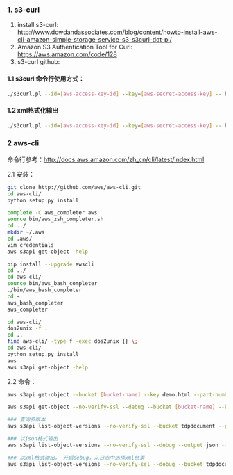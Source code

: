 ### 1. s3-curl

1. install s3-curl: http://www.dowdandassociates.com/blog/content/howto-install-aws-cli-amazon-simple-storage-service-s3-s3curl-dot-pl/
2. Amazon S3 Authentication Tool for Curl: https://aws.amazon.com/code/128
3. s3-curl github: 

#### 1.1 s3curl 命令行使用方式：

```sh
./s3curl.pl --id=[aws-access-key-id] --key=[aws-secret-access-key] -- http://s3.amazonaws.com/[bucket-name]/[key-name]
```

#### 1.2 xml格式化输出

```sh
./s3curl.pl --id=[aws-access-key-id] --key=[aws-secret-access-key] -- http://s3.amazonaws.com/[bucket-name]/[key-name] -v | xmllint --format
```

### 2 aws-cli

命令行参考：http://docs.aws.amazon.com/zh_cn/cli/latest/index.html

2.1 安装：

```sh
git clone http://github.com/aws/aws-cli.git
cd aws-cli/
python setup.py install

complete -C aws_completer aws
source bin/aws_zsh_completer.sh
cd ../
mkdir ~/.aws
cd .aws/
vim credentials
aws s3api get-object -help

pip install --upgrade awscli
cd ../
cd aws-cli/
source bin/aws_bash_completer
./bin/aws_bash_completer
cd ~
aws_bash_completer
aws_completer

cd aws-cli/
dos2unix -f .
cd ..
find aws-cli/ -type f -exec dos2unix {} \;
cd aws-cli/
python setup.py install
aws
aws s3api get-object -help

```

2.2 命令：

```sh
aws s3api get-object --bucket [bucket-name] --key demo.html --part-number 1 demo

aws s3api get-object --no-verify-ssl --debug --bucket [bucket-name] --key demo.html --part-number 1 demo

### 查询多版本
aws s3api list-object-versions --no-verify-ssl --bucket tdpdocument --prefix dfgsdgf/demo.txt

### 以json格式输出
aws s3api list-object-versions --no-verify-ssl --debug --output json --bucket tdpdocument --prefix dfgsdgf/demo.txt

### 以xml格式输出， 开启debug，从日志中选择xml结果
aws s3api list-object-versions --no-verify-ssl --debug --bucket tdpdocument --prefix dfgsdgf/demo.txt
```
